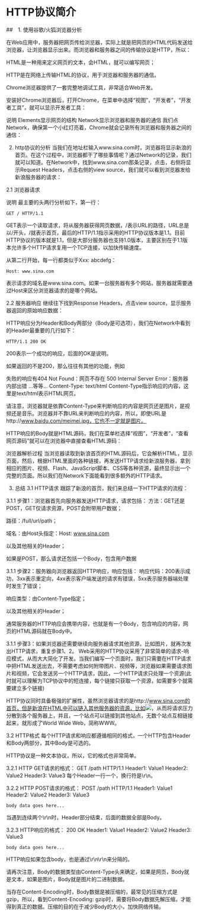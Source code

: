 
# HTTP协议简介

##　1. 使用谷歌/火狐浏览器分析


在Web应用中，服务器把网页传给浏览器，实际上就是把网页的HTML代码发送给浏览器，让浏览器显示出来。而浏览器和服务器之间的传输协议是HTTP，所以：

HTML是一种用来定义网页的文本，会HTML，就可以编写网页；

HTTP是在网络上传输HTML的协议，用于浏览器和服务器的通信。

Chrome浏览器提供了一套完整地调试工具，非常适合Web开发。

安装好Chrome浏览器后，打开Chrome，在菜单中选择“视图”，“开发者”，“开发者工具”，就可以显示开发者工具：



说明
Elements显示网页的结构
Network显示浏览器和服务器的通信
我们点Network，确保第一个小红灯亮着，Chrome就会记录所有浏览器和服务器之间的通信：



2. http协议的分析
当我们在地址栏输入www.sina.com时，浏览器将显示新浪的首页。在这个过程中，浏览器都干了哪些事情呢？通过Network的记录，我们就可以知道。在Network中，找到www.sina.com那条记录，点击，右侧将显示Request Headers，点击右侧的view source，我们就可以看到浏览器发给新浪服务器的请求：

2.1 浏览器请求




说明
最主要的头两行分析如下，第一行：

    GET / HTTP/1.1
GET表示一个读取请求，将从服务器获得网页数据，/表示URL的路径，URL总是以/开头，/就表示首页，最后的HTTP/1.1指示采用的HTTP协议版本是1.1。目前HTTP协议的版本就是1.1，但是大部分服务器也支持1.0版本，主要区别在于1.1版本允许多个HTTP请求复用一个TCP连接，以加快传输速度。

从第二行开始，每一行都类似于Xxx: abcdefg：

    Host: www.sina.com
表示请求的域名是www.sina.com。如果一台服务器有多个网站，服务器就需要通过Host来区分浏览器请求的是哪个网站。

2.2 服务器响应
继续往下找到Response Headers，点击view source，显示服务器返回的原始响应数据：



HTTP响应分为Header和Body两部分（Body是可选项），我们在Network中看到的Header最重要的几行如下：

    HTTP/1.1 200 OK
200表示一个成功的响应，后面的OK是说明。

如果返回的不是200，那么往往有其他的功能，例如

失败的响应有404 Not Found：网页不存在
500 Internal Server Error：服务器内部出错
...等等...
    Content-Type: text/html
Content-Type指示响应的内容，这里是text/html表示HTML网页。

请注意，浏览器就是依靠Content-Type来判断响应的内容是网页还是图片，是视频还是音乐。浏览器并不靠URL来判断响应的内容，所以，即使URL是http://www.baidu.com/meimei.jpg，它也不一定就是图片。

HTTP响应的Body就是HTML源码，我们在菜单栏选择“视图”，“开发者”，“查看网页源码”就可以在浏览器中直接查看HTML源码：



浏览器解析过程
当浏览器读取到新浪首页的HTML源码后，它会解析HTML，显示页面，然后，根据HTML里面的各种链接，再发送HTTP请求给新浪服务器，拿到相应的图片、视频、Flash、JavaScript脚本、CSS等各种资源，最终显示出一个完整的页面。所以我们在Network下面能看到很多额外的HTTP请求。



3. 总结
3.1 HTTP请求
跟踪了新浪的首页，我们来总结一下HTTP请求的流程：

3.1.1 步骤1：浏览器首先向服务器发送HTTP请求，请求包括：
方法：GET还是POST，GET仅请求资源，POST会附带用户数据；

路径：/full/url/path；

域名：由Host头指定：Host: www.sina.com

以及其他相关的Header；

如果是POST，那么请求还包括一个Body，包含用户数据

3.1.1 步骤2：服务器向浏览器返回HTTP响应，响应包括：
响应代码：200表示成功，3xx表示重定向，4xx表示客户端发送的请求有错误，5xx表示服务器端处理时发生了错误；

响应类型：由Content-Type指定；

以及其他相关的Header；

通常服务器的HTTP响应会携带内容，也就是有一个Body，包含响应的内容，网页的HTML源码就在Body中。

3.1.1 步骤3：如果浏览器还需要继续向服务器请求其他资源，比如图片，就再次发出HTTP请求，重复步骤1、2。
Web采用的HTTP协议采用了非常简单的请求-响应模式，从而大大简化了开发。当我们编写一个页面时，我们只需要在HTTP请求中把HTML发送出去，不需要考虑如何附带图片、视频等，浏览器如果需要请求图片和视频，它会发送另一个HTTP请求，因此，一个HTTP请求只处理一个资源(此时就可以理解为TCP协议中的短连接，每个链接只获取一个资源，如需要多个就需要建立多个链接)

HTTP协议同时具备极强的扩展性，虽然浏览器请求的是http://www.sina.com的首页，但是新浪在HTML中可以链入其他服务器的资源，比如<img src="http://i1.sinaimg.cn/home/2013/1008/U8455P30DT20131008135420.png">，从而将请求压力分散到各个服务器上，并且，一个站点可以链接到其他站点，无数个站点互相链接起来，就形成了World Wide Web，简称WWW。



3.2 HTTP格式
每个HTTP请求和响应都遵循相同的格式，一个HTTP包含Header和Body两部分，其中Body是可选的。

HTTP协议是一种文本协议，所以，它的格式也非常简单。

3.2.1 HTTP GET请求的格式：
    GET /path HTTP/1.1
    Header1: Value1
    Header2: Value2
    Header3: Value3
每个Header一行一个，换行符是\r\n。

3.2.2 HTTP POST请求的格式：
    POST /path HTTP/1.1
    Header1: Value1
    Header2: Value2
    Header3: Value3

    body data goes here...
当遇到连续两个\r\n时，Header部分结束，后面的数据全部是Body。

3.2.3 HTTP响应的格式：
    200 OK
    Header1: Value1
    Header2: Value2
    Header3: Value3

    body data goes here...
HTTP响应如果包含body，也是通过\r\n\r\n来分隔的。

请再次注意，Body的数据类型由Content-Type头来确定，如果是网页，Body就是文本，如果是图片，Body就是图片的二进制数据。

当存在Content-Encoding时，Body数据是被压缩的，最常见的压缩方式是gzip，所以，看到Content-Encoding: gzip时，需要将Body数据先解压缩，才能得到真正的数据。压缩的目的在于减少Body的大小，加快网络传输。